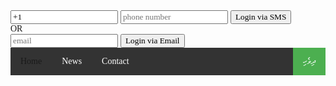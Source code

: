 
<html>
<head>
    

<!-- HTTPS required. HTTP will give a 403 forbidden response -->
<script src="https://sdk.accountkit.com/en_US/sdk.js"></script>


<script>
  // initialize Account Kit with CSRF protection
  AccountKit_OnInteractive = function(){
    AccountKit.init(
      {
        appId:"{{533823136779780}}", 
        state:"{{csrf}}", 
        version:"{{ACCOUNT_KIT_API_VERSION}}",
        fbAppEventsEnabled:true,
        redirect:"{{REDIRECT_URL}}"
      }
    );
  };

  // login callback
  function loginCallback(response) {
    if (response.status === "PARTIALLY_AUTHENTICATED") {
      var code = response.code;
      var csrf = response.state;
      // Send code to server to exchange for access token
    }
    else if (response.status === "NOT_AUTHENTICATED") {
      // handle authentication failure
    }
    else if (response.status === "BAD_PARAMS") {
      // handle bad parameters
    }
  }

  // phone form submission handler
  function smsLogin() {
    var countryCode = document.getElementById("country_code").value;
    var phoneNumber = document.getElementById("phone_number").value;
    AccountKit.login(
      'PHONE', 
      {countryCode: countryCode, phoneNumber: phoneNumber}, // will use default values if not specified
      loginCallback
    );
  }


  // email form submission handler
  function emailLogin() {
    var emailAddress = document.getElementById("email").value;
    AccountKit.login(
      'EMAIL',
      {emailAddress: emailAddress},
      loginCallback
    );
  }
</script>

    

<style>
ul {
    list-style-type: none;
    margin: 0;
    padding: 0;
    overflow: hidden;
    background-color: #333;
}

li {
    float: left;
}

li a {
    display: block;
    color: white;
    text-align: center;
    padding: 14px 16px;
    text-decoration: none;
}

li a:hover:not(.active) {
    background-color: #111;
}

.active {
    background-color: #4CAF50;
}
 
@font-face {
   font-family: dhivehi;
   src: url(dhivehi.ttf);
}

* {
   font-family: dhivehi;
}

</style>
</head>
<body>
    

<input value="+1" id="country_code" />
<input placeholder="phone number" id="phone_number"/>
<button onclick="smsLogin();">Login via SMS</button>
<div>OR</div>
<input placeholder="email" id="email"/>
<button onclick="emailLogin();">Login via Email</button>

    

<ul>
  <li><a href="">Home</a></li>
  <li><a href="#news">News</a></li>
  <li><a href="#contact">Contact</a></li>
  <li style="float:right"><a class="active" href="ދިވެހި">ދިވެހި</a></li>
</ul>

</body>
</html>
